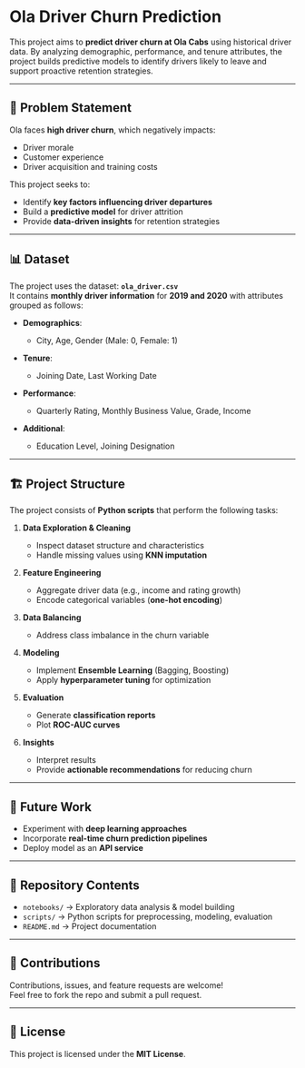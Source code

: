 # Ola Driver Churn Prediction

This project aims to **predict driver churn at Ola Cabs** using historical driver data. By analyzing demographic, performance, and tenure attributes, the project builds predictive models to identify drivers likely to leave and support proactive retention strategies.

---

## 📌 Problem Statement

Ola faces **high driver churn**, which negatively impacts:

- Driver morale  
- Customer experience  
- Driver acquisition and training costs  

This project seeks to:  

- Identify **key factors influencing driver departures**  
- Build a **predictive model** for driver attrition  
- Provide **data-driven insights** for retention strategies  

---

## 📊 Dataset

The project uses the dataset: **`ola_driver.csv`**  
It contains **monthly driver information** for **2019 and 2020** with attributes grouped as follows:

- **Demographics**:  
  - City, Age, Gender (Male: 0, Female: 1)  

- **Tenure**:  
  - Joining Date, Last Working Date  

- **Performance**:  
  - Quarterly Rating, Monthly Business Value, Grade, Income  

- **Additional**:  
  - Education Level, Joining Designation  

---

## 🏗️ Project Structure

The project consists of **Python scripts** that perform the following tasks:

1. **Data Exploration & Cleaning**  
   - Inspect dataset structure and characteristics  
   - Handle missing values using **KNN imputation**  

2. **Feature Engineering**  
   - Aggregate driver data (e.g., income and rating growth)  
   - Encode categorical variables (**one-hot encoding**)  

3. **Data Balancing**  
   - Address class imbalance in the churn variable  

4. **Modeling**  
   - Implement **Ensemble Learning** (Bagging, Boosting)  
   - Apply **hyperparameter tuning** for optimization  

5. **Evaluation**  
   - Generate **classification reports**  
   - Plot **ROC-AUC curves**  

6. **Insights**  
   - Interpret results  
   - Provide **actionable recommendations** for reducing churn  

---

## 🚀 Future Work

- Experiment with **deep learning approaches**  
- Incorporate **real-time churn prediction pipelines**  
- Deploy model as an **API service**  

---

## 📂 Repository Contents


- `notebooks/` → Exploratory data analysis & model building  
- `scripts/` → Python scripts for preprocessing, modeling, evaluation  
- `README.md` → Project documentation  

---

## 🤝 Contributions

Contributions, issues, and feature requests are welcome!  
Feel free to fork the repo and submit a pull request.  

---

## 📜 License

This project is licensed under the **MIT License**.  
